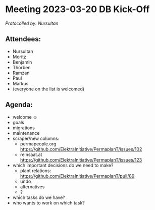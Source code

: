 # Meeting 2023-03-20 DB Kick-Off

_Protocolled by: Nursultan_

## Attendees:

- Nursultan
- Moritz
- Benjamin
- Thorben
- Ramzan
- Paul
- Markus
- (everyone on the list is welcomed)

## Agenda:

- welcome ☺️
- goals
- migrations
- maintenance
- scraper/new columns:
  - permapeople.org https://github.com/ElektraInitiative/PermaplanT/issues/102
  - reinsaat.at https://github.com/ElektraInitiative/PermaplanT/issues/123
- which important decisions do we need to make?
  - plant relations: https://github.com/ElektraInitiative/PermaplanT/pull/89
  - undo
  - alternatives
  - ?
- which tasks do we have?
- who wants to work on which task?


